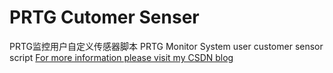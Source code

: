 # PRTG Cutomer Senser
PRTG监控用户自定义传感器脚本
PRTG Monitor System user customer sensor script
[For more information please visit my CSDN blog](https://blog.csdn.net/ytlzq0228)

